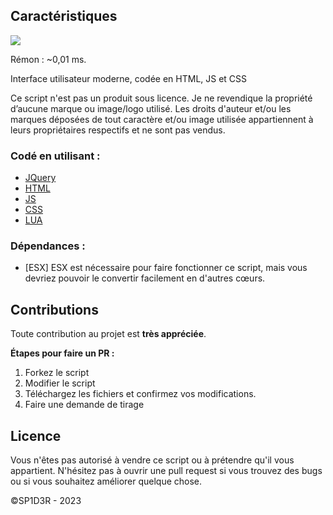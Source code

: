 ## Caractéristiques

<img src="https://image.noelshack.com/fichiers/2023/52/4/1703782612-capture-d-ecran-2023-12-28-175641.png"/>

Rémon : ~0,01 ms.

Interface utilisateur moderne, codée en HTML, JS et CSS

Ce script n'est pas un produit sous licence. Je ne revendique la propriété d’aucune marque ou image/logo utilisé. Les droits d'auteur et/ou les marques déposées de tout caractère et/ou image utilisée appartiennent à leurs propriétaires respectifs et ne sont pas vendus.

### Codé en utilisant :

* [JQuery](https://jquery.com)
* [HTML](https://html.spec.whatwg.org/)
* [JS](https://developer.mozilla.org/es/docs/Web/JavaScript)
* [CSS](https://www.w3schools.com/css/)
* [LUA](https://www.lua.org/)

### Dépendances :
* [ESX] ESX est nécessaire pour faire fonctionner ce script, mais vous devriez pouvoir le convertir facilement en d'autres cœurs.

## Contributions

Toute contribution au projet est **très appréciée**.

**Étapes pour faire un PR :**
1. Forkez le script
2. Modifier le script
3. Téléchargez les fichiers et confirmez vos modifications.
4. Faire une demande de tirage

## Licence

Vous n'êtes pas autorisé à vendre ce script ou à prétendre qu'il vous appartient. N'hésitez pas à ouvrir une pull request si vous trouvez des bugs ou si vous souhaitez améliorer quelque chose.
 

©SP1D3R - 2023

